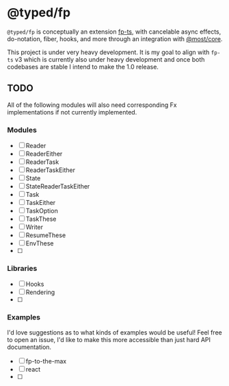 # @typed/fp

`@typed/fp` is conceptually an extension [fp-ts](https://gcanti.github.io/fp-ts/), with cancelable async effects, do-notation, fiber, hooks, and more through an integration with [@most/core](https://github.com/most.js/core).

This project is under very heavy development. It is my goal to align with `fp-ts` v3 which is currently also under heavy development and once both codebases are stable I intend to make the 1.0 release.

## TODO

All of the following modules will also need corresponding Fx implementations if not 
currently implemented.

### Modules

- [ ] Reader
- [ ] ReaderEither
- [ ] ReaderTask
- [ ] ReaderTaskEither
- [ ] State
- [ ] StateReaderTaskEither
- [ ] Task
- [ ] TaskEither
- [ ] TaskOption
- [ ] TaskThese
- [ ] Writer
- [ ] ResumeThese
- [ ] EnvThese
- [ ] 

### Libraries

- [ ] Hooks
- [ ] Rendering
- [ ] 

### Examples

I'd love suggestions as to what kinds of examples would be useful! Feel free to open an
issue, I'd like to make this more accessible than just hard API documentation.

- [ ] fp-to-the-max
- [ ] react
- [ ] 
